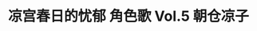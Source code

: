 ---
logo: images/music/凉宫春日的忧郁角色歌Vol5朝仓凉子.jpg
title: 凉宫春日的忧郁 角色歌 Vol.5 朝仓凉子
subTitle: TV动画《凉宫春日的忧郁 2006版》中朝仓凉子（CV.桑谷夏子）的角色歌，包含独唱版晴天好心情，由Lantis于2006年12月6日发售

category: 音乐

hasResource: true
downloadList:
  - intro: flac+jpg
    size: 159.8MB
    link: https://pan.baidu.com/s/1DQK4SD71xeZGXlAq2Qu9bg
  - intro: 云盘 提取码:kt6m
    size: 159.8MB
    link: https://pan.baidu.com/s/1DQK4SD71xeZGXlAq2Qu9bg

downloadContent: |
  TV动画《凉宫春日的忧郁 2006版》中朝仓凉子（CV.桑谷夏子）的角色歌，包含独唱版晴天好心情，由Lantis于2006年12月6日发售。<br>
  日本アニメ史上最高の話題作となった『涼宮ハルヒの憂鬱』。関連CDが軒並み数万枚～10万枚以上のヒットとなり、社会現象化。様々な賞を受賞！2006年7月に発売されたキャラクターソング3枚もアニメキャラソンでは史上最高レベルの売上げ、各5万枚以上を達成！<br>
  收录曲：<br>
  1．小指でぎゅっ！<br>
  作詞：畑 亜貴／作曲：田村信二／編曲：近藤昭雄<br>
  2．COOL EDITION<br>
  作詞：畑 亜貴／作曲：井出泰彰／編曲：藤田淳平<br>
  3．ハレ晴レユカイ～Ver.朝倉涼子～<br>
  作詞：畑 亜貴／作曲：田代智一／編曲：安藤高弘<br>
  4．小指でぎゅっ！（off vocal）<br>
  5．COOL EDITION（off vocal）<br><br>
  版权属于:VCB-Studio<br>
  文件地址:https://vcb-s.com/archives/11328
---